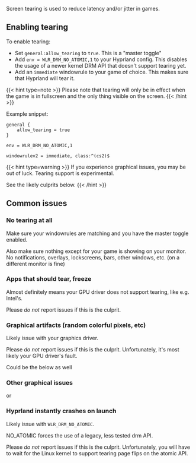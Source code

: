 Screen tearing is used to reduce latency and/or jitter in games.

## Enabling tearing

To enable tearing:
 - Set `general:allow_tearing` to `true`. This is a "master toggle"
 - Add `env = WLR_DRM_NO_ATOMIC,1` to your Hyprland config. This disables the usage of a newer kernel DRM API that doesn't support tearing yet.
 - Add an `immediate` windowrule to your game of choice. This makes sure that Hyprland will tear it.

{{< hint type=note >}}
Please note that tearing will only be in effect when the game is in fullscreen and the only thing visible on the screen.
{{< /hint >}}

Example snippet:
```env
general {
    allow_tearing = true
}

env = WLR_DRM_NO_ATOMIC,1

windowrulev2 = immediate, class:^(cs2)$
```

{{< hint type=warning >}}
If you experience graphical issues, you may be out of luck. Tearing support is experimental.

See the likely culprits below.
{{< /hint >}}

## Common issues

### No tearing at all
Make sure your windowrules are matching and you have the master toggle enabled.

Also make sure nothing except for your game is showing on your monitor. No notifications, overlays, lockscreens,
bars, other windows, etc. (on a different monitor is fine)

### Apps that should tear, freeze
Almost definitely means your GPU driver does not support tearing, like e.g. Intel's.

Please _do not_ report issues if this is the culprit.

### Graphical artifacts (random colorful pixels, etc)
Likely issue with your graphics driver.

Please _do not_ report issues if this is the culprit. Unfortunately, it's most likely your GPU driver's fault.

Could be the below as well

### Other graphical issues 
or
### Hyprland instantly crashes on launch
Likely issue with `WLR_DRM_NO_ATOMIC`.

NO_ATOMIC forces the use of a legacy, less tested drm API.

Please _do not_ report issues if this is the culprit. Unfortunately, you will have to wait for the Linux kernel to support
tearing page flips on the atomic API.